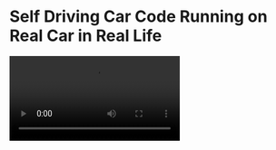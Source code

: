 # Self Driving Car Code Running on Real Car in Real Life
![Car](self_driving_car_code_running_on_real_car.mp4)
